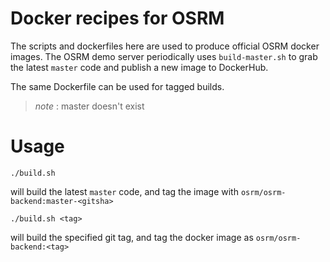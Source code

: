 # Docker recipes for OSRM

The scripts and dockerfiles here are used to produce official OSRM docker images.
The OSRM demo server periodically uses `build-master.sh` to grab the latest `master` code
and publish a new image to DockerHub.

The same Dockerfile can be used for tagged builds.

> *note* : master doesn't exist

# Usage

```
./build.sh
```

will build the latest `master` code, and tag the image with `osrm/osrm-backend:master-<gitsha>`

```
./build.sh <tag>
```

will build the specified git tag, and tag the docker image as `osrm/osrm-backend:<tag>`
